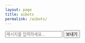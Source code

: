 ```yaml
---
layout: page
title: aibots
permalink: /aibots/
---
```


<div id="chat-container">
  <div id="chat-history"></div>
  <input type="text" id="user-input" placeholder="메시지를 입력하세요..." />
  <button id="send-button">보내기</button>
</div>

<script src="/assets/js/aibotscript.js"></script>
